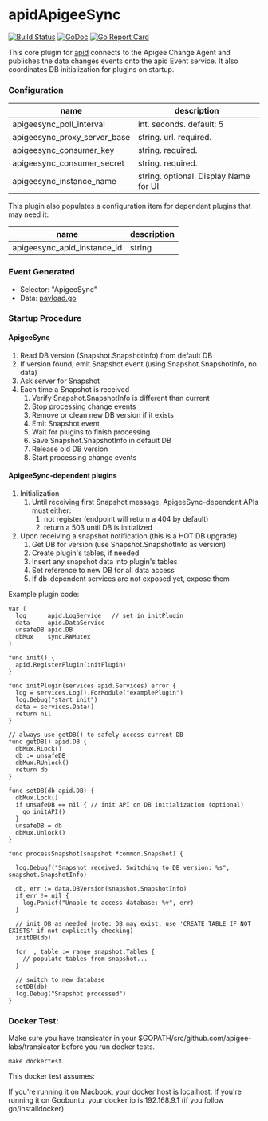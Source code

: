 # apidApigeeSync

[![Build Status](https://travis-ci.org/apid/apidApigeeSync.svg)](https://travis-ci.org/apid/apidApigeeSync) [![GoDoc](https://godoc.org/github.com/apid/apidApigeeSync?status.svg)](https://godoc.org/github.com/apid/apidApigeeSync) [![Go Report Card](https://goreportcard.com/badge/github.com/apid/apidApigeeSync)](https://goreportcard.com/report/github.com/apid/apidApigeeSync)

This core plugin for [apid](http://github.com/apid/apid) connects to the Apigee Change Agent and publishes the data
changes events onto the apid Event service. It also coordinates DB initialization for plugins on startup.

### Configuration

| name                         | description              |
|------------------------------|--------------------------|
| apigeesync_poll_interval     | int. seconds. default: 5 |
| apigeesync_proxy_server_base | string. url. required.   |
| apigeesync_consumer_key      | string. required.        |
| apigeesync_consumer_secret   | string. required.        |
| apigeesync_instance_name     | string. optional. Display Name for UI        |

This plugin also populates a configuration item for dependant plugins that may need it:

| name                         | description              |
|------------------------------|--------------------------|
| apigeesync_apid_instance_id  | string                   |

### Event Generated

* Selector: "ApigeeSync"
* Data: [payload.go](payload.go)

### Startup Procedure

#### ApigeeSync
1. Read DB version (Snapshot.SnapshotInfo) from default DB
2. If version found, emit Snapshot event (using Snapshot.SnapshotInfo, no data)
3. Ask server for Snapshot
4. Each time a Snapshot is received
    1. Verify Snapshot.SnapshotInfo is different than current
    2. Stop processing change events
    3. Remove or clean new DB version if it exists
    4. Emit Snapshot event
    5. Wait for plugins to finish processing
    6. Save Snapshot.SnapshotInfo in default DB
    7. Release old DB version
    8. Start processing change events

#### ApigeeSync-dependent plugins
1. Initialization
    1. Until receiving first Snapshot message, ApigeeSync-dependent APIs must either:
         1. not register (endpoint will return a 404 by default) 
         2. return a 503 until DB is initialized
2. Upon receiving a snapshot notification (this is a HOT DB upgrade)
    1. Get DB for version (use Snapshot.SnapshotInfo as version)
    2. Create plugin's tables, if needed
    3. Insert any snapshot data into plugin's tables
    4. Set reference to new DB for all data access
    5. If db-dependent services are not exposed yet, expose them

Example plugin code:

    var (
      log      apid.LogService   // set in initPlugin
      data     apid.DataService
      unsafeDB apid.DB
      dbMux    sync.RWMutex
    )
    
    func init() {
      apid.RegisterPlugin(initPlugin)
    }
    
    func initPlugin(services apid.Services) error {
      log = services.Log().ForModule("examplePlugin")
      log.Debug("start init")
      data = services.Data()
      return nil
    }
    
    // always use getDB() to safely access current DB
    func getDB() apid.DB {
      dbMux.RLock()
      db := unsafeDB
      dbMux.RUnlock()
      return db
    }
    
    func setDB(db apid.DB) {
      dbMux.Lock()
      if unsafeDB == nil { // init API on DB initialization (optional)
        go initAPI()
      }
      unsafeDB = db
      dbMux.Unlock()
    }

    func processSnapshot(snapshot *common.Snapshot) {
    
      log.Debugf("Snapshot received. Switching to DB version: %s", snapshot.SnapshotInfo)
    
      db, err := data.DBVersion(snapshot.SnapshotInfo)
      if err != nil {
        log.Panicf("Unable to access database: %v", err)
      }

      // init DB as needed (note: DB may exist, use 'CREATE TABLE IF NOT EXISTS' if not explicitly checking)
      initDB(db)
    
      for _, table := range snapshot.Tables {
        // populate tables from snapshot...
      }
    
      // switch to new database 
      setDB(db)
      log.Debug("Snapshot processed")
    }

### Docker Test:
Make sure you have transicator in your $GOPATH/src/github.com/apigee-labs/transicator before you run docker tests.

    make dockertest

This docker test assumes:

If you're running it on Macbook, your docker host is localhost.
If you're running it on Goobuntu, your docker ip is 192.168.9.1 (if you follow go/installdocker).




